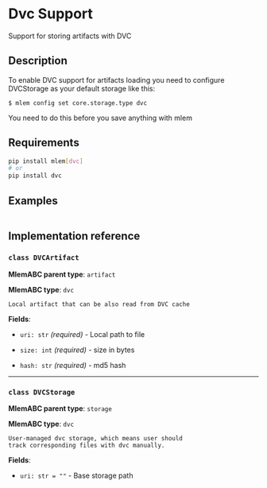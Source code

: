 # Dvc Support

Support for storing artifacts with DVC

## Description

To enable DVC support for artifacts loading you need to configure DVCStorage as
your default storage like this:

```cli
$ mlem config set core.storage.type dvc
```

You need to do this before you save anything with mlem

## Requirements

```bash
pip install mlem[dvc]
# or
pip install dvc
```

## Examples

```python

```

## Implementation reference

### `class DVCArtifact`

**MlemABC parent type**: `artifact`

**MlemABC type**: `dvc`

    Local artifact that can be also read from DVC cache

**Fields**:

- `uri: str` _(required)_ - Local path to file

- `size: int` _(required)_ - size in bytes

- `hash: str` _(required)_ - md5 hash

---

### `class DVCStorage`

**MlemABC parent type**: `storage`

**MlemABC type**: `dvc`

    User-managed dvc storage, which means user should
    track corresponding files with dvc manually.

**Fields**:

- `uri: str = ""` - Base storage path
